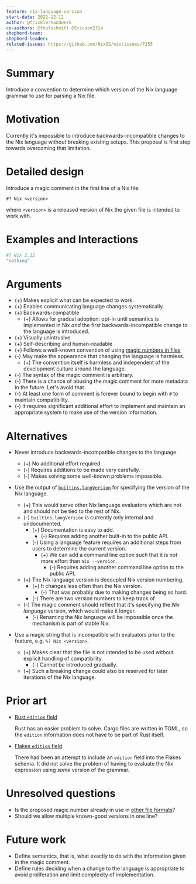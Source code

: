 ```yaml
---
feature: nix-language-version
start-date: 2022-12-12
author: @fricklerhandwerk
co-authors: @thufschmitt @Ericson2314
shepherd-team: 
shepherd-leader: 
related-issues: https://github.com/NixOS/nix/issues/7255
---
```


# Summary
[summary]: #summary

Introduce a convention to determine which version of the Nix language grammar to use for parsing a Nix file.

# Motivation
[motivation]: #motivation

Currently it's impossible to introduce backwards-incompatible changes to the Nix language without breaking existing setups.
This proposal is first step towards overcoming that limitation.

# Detailed design
[design]: #detailed-design

Introduce a magic comment in the first line of a Nix file:

    #? Nix <version>

where `<version>` is a released version of Nix the given file is intended to work with.

# Examples and Interactions
[examples-and-interactions]: #examples-and-interactions

```nix
#? Nix 2.12
"nothing"
```

# Arguments
[advantages]: #advantages

* (+) Makes explicit what can be expected to work.
* (+) Enables communicating language changes systematically.
* (+) Backwards-compatible
  * (+) Allows for gradual adoption: opt-in until semantics is implemented in Nix *and* the first backwards-incompatible change to the language is introduced.
* (+) Visually unintrusive
* (+) Self-describing and human-readable
* (+) Follows a well-known convention of using [magic numbers in files](https://en.m.wikipedia.org/wiki/Magic_number_(programming)#In_files)
* (-) May make the appearance that changing the language is harmless.
  * (+) The convention itself is harmless and independent of the development culture around the language.
* (-) The syntax of the magic comment is arbitrary.
* (-) There is a chance of abusing the magic comment for more metadata in the future. Let's avoid that.
* (-) At least one form of comment is forever bound to begin with `#` to maintain compatibility.
* (-) It requires significant additional effort to implement and maintain an appropriate system to make use of the version information.

# Alternatives
[alternatives]: #alternatives

- Never introduce backwards-incompatible changes to the language.

  * (+) No additional effort required.
  * (-) Requires additions to be made very carefully.
  * (-) Makes solving some well-known problems impossible.

- Use the output of [`builtins.langVersion`] for specifying the version of the Nix language.

  * (+) This would serve other Nix language evaluators which are not and should not be tied to the rest of Nix.
  * (-) `builtins.langVersion` is currently only internal and undocumented.
    * (+) Documentation is easy to add.
      * (-) Requires adding another built-in to the public API.
    * (-) Using a language feature requires an additional steps from users to determine the current version.
      * (+) We can add a command line option such that it is not more effort than `nix --version`.
        * (-) Requires adding another command line option to the public API.
  * (+) The Nix language version is decoupled Nix version numbering.
    * (+) It changes less often than the Nix version.
      * (-) That was probably due to making changes being so hard.
    * (-) There are two version numbers to keep track of.
  * (-) The magic comment should reflect that it's specifying the *Nix language* version, which would make it longer.
    * (-) Renaming the Nix language will be impossible once the mechanism is part of stable Nix.

[`builtins.langVersion`]: https://github.com/NixOS/nix/blob/26c7602c390f8c511f326785b570918b2f468892/src/libexpr/primops.cc#L3952-L3957

- Use a magic string that is incompatible with evaluators prior to the feature, e.g. `%? Nix <version>`.

  * (+) Makes clear that the file is not intended to be used without explicit handling of compatibility.
    * (-) Cannot be introduced gradually.
  * (+) Such a breaking change could also be reserved for later iterations of the Nix language.

# Prior art

- [Rust `edition` field]

  Rust has an easier problem to solve. Cargo files are written in TOML, so the `edition` information does not have to be part of Rust itself.

- [Flakes `edition` field]

  There had been an attempt to include an `edition` field into the Flakes schema.
  It did not solve the problem of having to evaluate the Nix expression using *some* version of the grammar.

[Rust `edition` field]: https://doc.rust-lang.org/cargo/reference/manifest.html#the-edition-field
[Flakes `edition` field]: https://discourse.nixos.org/t/nix-2-8-0-released/18714/6

# Unresolved questions
[unresolved]: #unresolved-questions

- Is the proposed magic number already in use in [other file formats](https://en.m.wikipedia.org/wiki/Magic_number_(programming)#In_files)?
- Should we allow multiple known-good versions in one line?

# Future work
[future]: #future-work

- Define semantics, that is, what exactly to do with the information given in the magic comment.
- Define rules deciding when a change to the language is appropriate to avoid proliferation and limit complexity of implementation.
